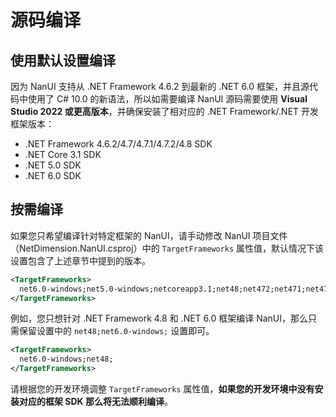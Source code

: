 
# 源码编译

## 使用默认设置编译

因为 NanUI 支持从 .NET Framework 4.6.2 到最新的 .NET 6.0 框架，并且源代码中使用了 C# 10.0 的新语法，所以如需要编译 NanUI 源码需要使用 __Visual Studio 2022 或更高版本__，并确保安装了相对应的 .NET Framework/.NET 开发框架版本：

- .NET Framework 4.6.2/4.7/4.7.1/4.7.2/4.8 SDK
- .NET Core 3.1 SDK
- .NET 5.0 SDK
- .NET 6.0 SDK

## 按需编译

如果您只希望编译针对特定框架的 NanUI，请手动修改 NanUI 项目文件（NetDimension.NanUI.csproj）中的 `TargetFrameworks` 属性值，默认情况下该设置包含了上述章节中提到的版本。

```xml
<TargetFrameworks>
  net6.0-windows;net5.0-windows;netcoreapp3.1;net48;net472;net471;net47;net462;
</TargetFrameworks>
```

例如，您只想针对 .NET Framework 4.8 和 .NET 6.0 框架编译 NanUI，那么只需保留设置中的 `net48;net6.0-windows;` 设置即可。

```xml
<TargetFrameworks>
  net6.0-windows;net48;
</TargetFrameworks>
```

请根据您的开发环境调整 `TargetFrameworks` 属性值，__如果您的开发环境中没有安装对应的框架 SDK 那么将无法顺利编译__。
